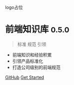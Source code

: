 logo占位

# 前端知识库 <small>0.5.0</small>

> 标准 规范 引领

- 前端知识和经验积累
- 引领产品标准化
- 打造公司级别的前端规范


[GitHub](https://github.com/fewiki/fewiki.github.com)
[Get Started](#readme)
